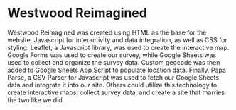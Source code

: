 # Westwood Reimagined

Westwood Reimagined was created using HTML as the base for the website, Javascript for interactivity and data integration, as well as CSS for styling. Leaflet, a Javascript library, was used to create the interactive map. Google Forms was used to create our survey, while Google Sheets was used to collect and organize the survey data. Custom geocode was then added to Google Sheets App Script to populate location data. Finally, Papa Parse, a CSV Parser for Javascript was used to fetch our Google Sheets data and integrate it into our site. Others could utilize this technology to create interactive maps, collect survey data, and create a site that marries the two like we did.

